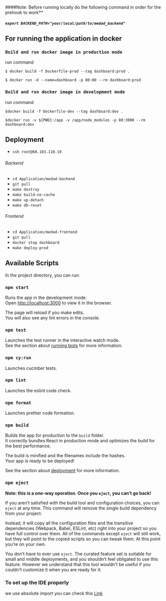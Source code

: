 ####Note: Before running locally do the following command in order for the prehook to work**
##### `export BACKEND_PATH="your/local/path/to/medad_backend"`
## For running the application in docker

### `Build and run docker image in production mode`

run command

`$ docker build -f Dockerfile-prod --tag dashboard:prod .`

`$ docker run -d --name=dashboard -p 80:80 --rm dashboard:prod`

### `Build and run docker image in development mode`

run command

`$docker build -f Dockerfile-dev --tag dashboard:dev .`

`$docker run -v ${PWD}:/app -v /app/node_modules -p 80:3000 --rm dashboard:dev`

## Deployment


* `ssh root@68.183.110.10`

###### Backend
* `cd Application/medad-backend`
* `git pull`
* `make destroy`
* `make build-no-cache`
* `make up-detach`
* `make db-reset`

###### Frontend
* `cd Application/medad-frontend`
* `git pull`
* `docker stop dashboard`
* `make deploy-prod`



## Available Scripts

In the project directory, you can run:

### `npm start`

Runs the app in the development mode.<br />
Open [http://localhost:3000](http://localhost:3000) to view it in the browser.

The page will reload if you make edits.<br />
You will also see any lint errors in the console.

### `npm test`

Launches the test runner in the interactive watch mode.<br />
See the section about [running tests](https://facebook.github.io/create-react-app/docs/running-tests) for more information.

### `npm cy:run`

Launches cucmber tests.

### `npm lint`

Launches the eslint code check.

### `npm format`

Launches prettier code formation.

### `npm build`

Builds the app for production to the `build` folder.<br />
It correctly bundles React in production mode and optimizes the build for the best performance.

The build is minified and the filenames include the hashes.<br />
Your app is ready to be deployed!

See the section about [deployment](https://facebook.github.io/create-react-app/docs/deployment) for more information.

### `npm eject`

**Note: this is a one-way operation. Once you `eject`, you can’t go back!**

If you aren’t satisfied with the build tool and configuration choices, you can `eject` at any time. This command will remove the single build dependency from your project.

Instead, it will copy all the configuration files and the transitive dependencies (Webpack, Babel, ESLint, etc) right into your project so you have full control over them. All of the commands except `eject` will still work, but they will point to the copied scripts so you can tweak them. At this point you’re on your own.

You don’t have to ever use `eject`. The curated feature set is suitable for small and middle deployments, and you shouldn’t feel obligated to use this feature. However we understand that this tool wouldn’t be useful if you couldn’t customize it when you are ready for it.



### To set up the IDE properly
 we use absolute import you can check this [Link](https://medium.com/hackernoon/absolute-imports-with-create-react-app-4c6cfb66c35d)
